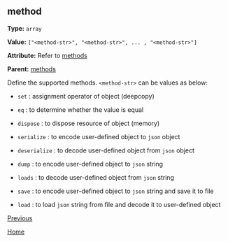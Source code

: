method
----------

**Type:** `array`

**Value:** `["<method-str>", "<method-str>", ... , "<method-str>"]`

**Attribute:** Refer to [methods](methods.md)

**Parent:** [methods](methods.md)

Define the supported methods. `<method-str>` can be values as below:  

-  `set` : assignment operator of object (deepcopy)

- `eq` : to determine whether the value is equal

- `dispose` : to dispose resource of object (memory)

- `serialize` : to encode user-defined object to `json` object

- `deserialize` : to decode user-defined object from `json` object

- `dump` : to encode user-defined object to `json` string

- `loads` : to decode user-defined object from `json` string

- `save` : to encode user-defined object to `json` string and save it to file

- `load` : to load `json` string from file and decode it to user-defined object 

[Previous](../jsoncgen.md)

[Home](../../index.md)
